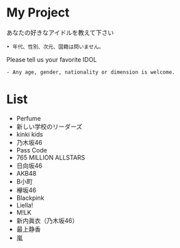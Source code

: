 # My Project
あなたの好きなアイドルを教えて下さい

    • 年代、性別、次元、国籍は問いません。

Please tell us your favorite IDOL

    - Any age, gender, nationality or dimension is welcome.


# List 

* Perfume
* 新しい学校のリーダーズ
* kinki kids
* 乃木坂46
* Pass Code
* 765 MILLION ALLSTARS
* 日向坂46
* AKB48
* B小町
* 欅坂46
* Blackpink
* Liella!
* M!LK
* 新内眞衣（乃木坂46）
* 最上静香
* 嵐
